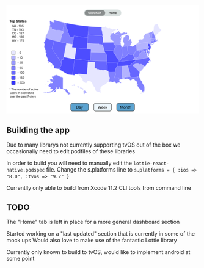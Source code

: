 
![alt text](images/MVP.png)

## Building the app

Due to many librarys not currently supporting tvOS out of the box we occasionally need to edit podfiles of these libraries

In order to build you will need to manually edit the `lottie-react-native.podspec` file. Change the s.platforms line to `s.platforms = { :ios => "8.0", :tvos => "9.2" }`

Currentlly only able to build from Xcode 11.2 CLI tools from command line


## TODO

The "Home" tab is left in place for a more general dashboard section

Started working on a "last updated" section that is currently in some of the mock ups
Would also love to make use of the fantastic Lottie library

Currently only known to build to tvOS, would like to implement android at some point


